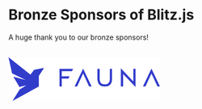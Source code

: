 # Bronze Sponsors of Blitz.js

A huge thank you to our bronze sponsors!

<br>

<a aria-label="Fauna" href="https://dashboard.fauna.com/accounts/register?utm_source=BlitzJS&utm_medium=sponsorship&utm_campaign=BlitzJS_Sponsorship_2020">
<img alt="" src="https://raw.githubusercontent.com/blitz-js/blitz/canary/assets/Fauna_Logo_Blue.png" width="300px">
</a>
